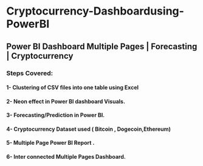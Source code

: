 # Cryptocurrency-Dashboardusing-PowerBI
## Power BI Dashboard Multiple Pages | Forecasting | Cryptocurrency
### Steps Covered:
#### 1- Clustering of CSV files into one table using Excel
#### 2- Neon effect in Power BI dashboard Visuals.
#### 3- Forecasting/Prediction in Power BI.
#### 4- Cryptocurrency Dataset used ( Bitcoin , Dogecoin,Ethereum)
#### 5- Multiple Page Power BI Report .
#### 6- Inter connected Multiple Pages Dashboard.
